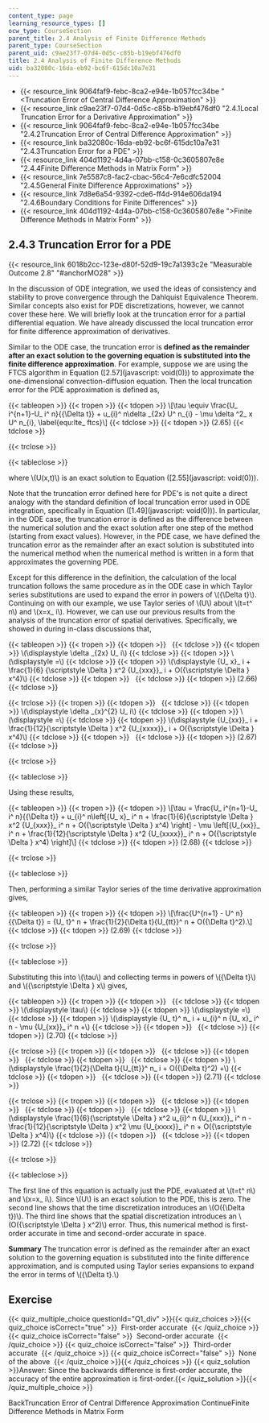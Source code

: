 ```yaml
---
content_type: page
learning_resource_types: []
ocw_type: CourseSection
parent_title: 2.4 Analysis of Finite Difference Methods
parent_type: CourseSection
parent_uid: c9ae23f7-07d4-0d5c-c85b-b19ebf476df0
title: 2.4 Analysis of Finite Difference Methods
uid: ba32080c-16da-eb92-bc6f-615dc10a7e31
---
```


*   {{< resource_link 9064faf9-febc-8ca2-e94e-1b057fcc34be "\<Truncation Error of Central Difference Approximation" >}}
*   {{< resource_link c9ae23f7-07d4-0d5c-c85b-b19ebf476df0 "2.4.1Local Truncation Error for a Derivative Approximation" >}}
*   {{< resource_link 9064faf9-febc-8ca2-e94e-1b057fcc34be "2.4.2Truncation Error of Central Difference Approximation" >}}
*   {{< resource_link ba32080c-16da-eb92-bc6f-615dc10a7e31 "2.4.3Truncation Error for a PDE" >}}
*   {{< resource_link 404d1192-4d4a-07bb-c158-0c3605807e8e "2.4.4Finite Difference Methods in Matrix Form" >}}
*   {{< resource_link 7e5587c8-fac2-cbac-56c4-7e6cdfc52004 "2.4.5General Finite Difference Approximations" >}}
*   {{< resource_link 7d8e6a54-9392-cde6-ff4d-914e606da194 "2.4.6Boundary Conditions for Finite Differences" >}}
*   {{< resource_link 404d1192-4d4a-07bb-c158-0c3605807e8e "\>Finite Difference Methods in Matrix Form" >}}

2.4.3 Truncation Error for a PDE
--------------------------------

{{< resource_link 6018b2cc-123e-d80f-52d9-19c7a1393c2e "Measurable Outcome 2.8" "#anchorMO28" >}}

In the discussion of ODE integration, we used the ideas of consistency and stability to prove convergence through the Dahlquist Equivalence Theorem. Similar concepts also exist for PDE discretizations, however, we cannot cover these here. We will briefly look at the truncation error for a partial differential equation. We have already discussed the local truncation error for finite difference approximation of derivatives.

Similar to the ODE case, the truncation error is **defined as the remainder after an exact solution to the governing equation is substituted into the finite difference approximation**. For example, suppose we are using the FTCS algorithm in Equation ([2.57](javascript: void(0))) to approximate the one-dimensional convection-diffusion equation. Then the local truncation error for the PDE approximation is defined as,

{{< tableopen >}}
{{< tropen >}}
{{< tdopen >}}
\\\[\\tau \\equiv \\frac{U\_ i^{n+1}-U\_ i^ n}{{\\Delta t}} + u\_{i}^ n\\delta \_{2x} U^ n\_{i} - \\mu \\delta ^2\_ x U^ n\_{i}, \\label{equ:lte\_ ftcs}\\\]
{{< tdclose >}}
{{< tdopen >}}
(2.65)
{{< tdclose >}}

{{< trclose >}}

{{< tableclose >}}

where \\(U(x,t)\\) is an exact solution to Equation ([2.55](javascript: void(0))).

Note that the truncation error defined here for PDE's is not quite a direct analogy with the standard definition of local truncation error used in ODE integration, specifically in Equation ([1.49](javascript: void(0))). In particular, in the ODE case, the truncation error is defined as the difference between the numerical solution and the exact solution after one step of the method (starting from exact values). However, in the PDE case, we have defined the truncation error as the remainder after an exact solution is substituted into the numerical method when the numerical method is written in a form that approximates the governing PDE.

Except for this difference in the definition, the calculation of the local truncation follows the same procedure as in the ODE case in which Taylor series substitutions are used to expand the error in powers of \\({\\Delta t}\\). Continuing on with our example, we use Taylor series of \\(U\\) about \\(t=t^ n\\) and \\(x=x\_ i\\). However, we can use our previous results from the analysis of the truncation error of spatial derivatives. Specifically, we showed in during in-class discussions that,

{{< tableopen >}}
{{< tropen >}}
{{< tdopen >}}
 
{{< tdclose >}}
{{< tdopen >}}
\\(\\displaystyle \\delta \_{2x} U\_ i\\)
{{< tdclose >}}
{{< tdopen >}}
\\(\\displaystyle =\\)
{{< tdclose >}}
{{< tdopen >}}
\\(\\displaystyle {U\_ x}\_ i + \\frac{1}{6} {\\scriptstyle \\Delta } x^2 {U\_{xxx}}\_ i + O({\\scriptstyle \\Delta } x^4)\\)
{{< tdclose >}}
{{< tdopen >}}
 
{{< tdclose >}}
{{< tdopen >}}
(2.66)
{{< tdclose >}}

{{< trclose >}}
{{< tropen >}}
{{< tdopen >}}
 
{{< tdclose >}}
{{< tdopen >}}
\\(\\displaystyle \\delta \_{x}^{2} U\_ i\\)
{{< tdclose >}}
{{< tdopen >}}
\\(\\displaystyle =\\)
{{< tdclose >}}
{{< tdopen >}}
\\(\\displaystyle {U\_{xx}}\_ i + \\frac{1}{12}{\\scriptstyle \\Delta } x^2 {U\_{xxxx}}\_ i + O({\\scriptstyle \\Delta } x^4)\\)
{{< tdclose >}}
{{< tdopen >}}
 
{{< tdclose >}}
{{< tdopen >}}
(2.67)
{{< tdclose >}}

{{< trclose >}}

{{< tableclose >}}

Using these results,

{{< tableopen >}}
{{< tropen >}}
{{< tdopen >}}
\\\[\\tau = \\frac{U\_ i^{n+1}-U\_ i^ n}{{\\Delta t}} + u\_{i}^ n\\left\[{U\_ x}\_ i^ n + \\frac{1}{6}{\\scriptstyle \\Delta } x^2 {U\_{xxx}}\_ i^ n + O({\\scriptstyle \\Delta } x^4) \\right\] - \\mu \\left\[{U\_{xx}}\_ i^ n + \\frac{1}{12}{\\scriptstyle \\Delta } x^2 {U\_{xxxx}}\_ i^ n + O({\\scriptstyle \\Delta } x^4) \\right\]\\\]
{{< tdclose >}}
{{< tdopen >}}
(2.68)
{{< tdclose >}}

{{< trclose >}}

{{< tableclose >}}

Then, performing a similar Taylor series of the time derivative approximation gives,

{{< tableopen >}}
{{< tropen >}}
{{< tdopen >}}
\\\[\\frac{U^{n+1} - U^ n}{{\\Delta t}} = {U\_ t}^ n + \\frac{1}{2}{\\Delta t}{U\_{tt}}^ n + O({\\Delta t}^2).\\\]
{{< tdclose >}}
{{< tdopen >}}
(2.69)
{{< tdclose >}}

{{< trclose >}}

{{< tableclose >}}

Substituting this into \\(\\tau\\) and collecting terms in powers of \\({\\Delta t}\\) and \\({\\scriptstyle \\Delta } x\\) gives,

{{< tableopen >}}
{{< tropen >}}
{{< tdopen >}}
 
{{< tdclose >}}
{{< tdopen >}}
\\(\\displaystyle \\tau\\)
{{< tdclose >}}
{{< tdopen >}}
\\(\\displaystyle =\\)
{{< tdclose >}}
{{< tdopen >}}
\\(\\displaystyle {U\_ t}^ n\_ i + u\_{i}^ n {U\_ x}\_ i^ n - \\mu {U\_{xx}}\_ i^ n +\\)
{{< tdclose >}}
{{< tdopen >}}
 
{{< tdclose >}}
{{< tdopen >}}
(2.70)
{{< tdclose >}}

{{< trclose >}}
{{< tropen >}}
{{< tdopen >}}
 
{{< tdclose >}}
{{< tdopen >}}
 
{{< tdclose >}}
{{< tdopen >}}
 
{{< tdclose >}}
{{< tdopen >}}
\\(\\displaystyle \\frac{1}{2}{\\Delta t}{U\_{tt}}^ n\_ i + O({\\Delta t}^2) +\\)
{{< tdclose >}}
{{< tdopen >}}
 
{{< tdclose >}}
{{< tdopen >}}
(2.71)
{{< tdclose >}}

{{< trclose >}}
{{< tropen >}}
{{< tdopen >}}
 
{{< tdclose >}}
{{< tdopen >}}
 
{{< tdclose >}}
{{< tdopen >}}
 
{{< tdclose >}}
{{< tdopen >}}
\\(\\displaystyle \\frac{1}{6}{\\scriptstyle \\Delta } x^2 u\_{i}^ n {U\_{xxx}}\_ i^ n - \\frac{1}{12}{\\scriptstyle \\Delta } x^2 \\mu {U\_{xxxx}}\_ i^ n + O({\\scriptstyle \\Delta } x^4)\\)
{{< tdclose >}}
{{< tdopen >}}
 
{{< tdclose >}}
{{< tdopen >}}
(2.72)
{{< tdclose >}}

{{< trclose >}}

{{< tableclose >}}

The first line of this equation is actually just the PDE, evaluated at \\(t=t^ n\\) and \\(x=x\_ i\\). Since \\(U\\) is an exact solution to the PDE, this is zero. The second line shows that the time discretization introduces an \\(O({\\Delta t})\\). The third line shows that the spatial discretization introduces an \\(O({\\scriptstyle \\Delta } x^2)\\) error. Thus, this numerical method is first-order accurate in time and second-order accurate in space.

**Summary** The truncation error is defined as the remainder after an exact solution to the governing equation is substituted into the finite difference approximation, and is computed using Taylor series expansions to expand the error in terms of \\({\\Delta t}.\\)

Exercise
--------

{{< quiz_multiple_choice questionId="Q1_div" >}}{{< quiz_choices >}}{{< quiz_choice isCorrect="true" >}}&nbsp; First-order accurate &nbsp;{{< /quiz_choice >}}
{{< quiz_choice isCorrect="false" >}}&nbsp; Second-order accurate &nbsp;{{< /quiz_choice >}}
{{< quiz_choice isCorrect="false" >}}&nbsp; Third-order accurate &nbsp;{{< /quiz_choice >}}
{{< quiz_choice isCorrect="false" >}}&nbsp; None of the above &nbsp;{{< /quiz_choice >}}{{< /quiz_choices >}}
{{< quiz_solution >}}Answer: Since the backwards difference is first-order accurate, the accuracy of the entire approximation is first-order.{{< /quiz_solution >}}{{< /quiz_multiple_choice >}}

BackTruncation Error of Central Difference Approximation ContinueFinite Difference Methods in Matrix Form